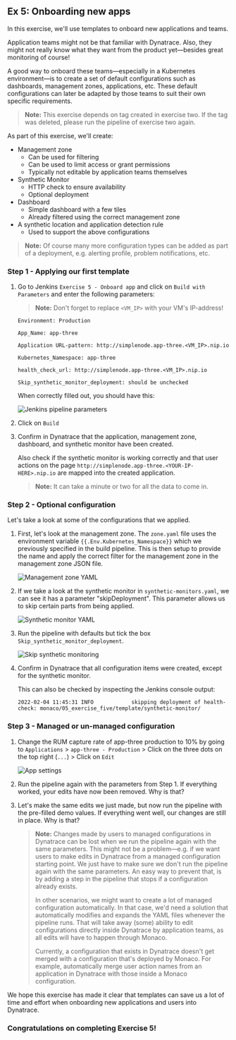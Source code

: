## Ex 5: Onboarding new apps

In this exercise, we'll use templates to onboard new applications and teams.

Application teams might not be that familiar with Dynatrace. Also, they might not really know what they want from the product yet—besides great monitoring of course!

A good way to onboard these teams—especially in a Kubernetes environment—is to create a set of default configurations such as dashboards, management zones, applications, etc. These default configurations can later be adapted by those teams to suit their own specific requirements.

>**Note:** This exercise depends on tag created in exercise two. If the tag was deleted, please run the pipeline of exercise two again.

As part of this exercise, we'll create:

* Management zone
    * Can be used for filtering
    * Can be used to limit access or grant permissions
    * Typically not editable by application teams themselves
* Synthetic Monitor
    * HTTP check to ensure availability
    * Optional deployment
* Dashboard
    * Simple dashboard with a few tiles
    * Already filtered using the correct management zone
* A synthetic location and application detection rule
    * Used to support the above configurations

>**Note:** Of course many more configuration types can be added as part of a deployment, e.g. alerting profile, problem notifications, etc.

### Step 1 - Applying our first template
1. Go to Jenkins `Exercise 5 - Onboard app` and click on `Build with Parameters` and enter the following parameters:

    >**Note:** Don't forget to replace `<VM_IP>` with your VM's IP-address!

    ```
    Environment: Production
    ```

    ```
    App_Name: app-three
    ```

    ```
    Application URL-pattern: http://simplenode.app-three.<VM_IP>.nip.io
    ```

    ```
    Kubernetes_Namespace: app-three
    ```

    ```
    health_check_url: http://simplenode.app-three.<VM_IP>.nip.io
    ```

    ```
    Skip_synthetic_monitor_deployment: should be unchecked
    ```

    When correctly filled out, you should have this: 

    ![Jenkins pipeline parameters](../../assets/images/05_jenkins_pipeline_params.png)


2. Click on `Build`

3. Confirm in Dynatrace that the application, management zone, dashboard, and synthetic monitor have been created. 

    Also check if the synthetic monitor is working correctly and that user actions on the page ```http://simplenode.app-three.<YOUR-IP-HERE>.nip.io``` are mapped into the created application.

    >**Note:** It can take a minute or two for all the data to come in.

### Step 2 - Optional configuration
Let's take a look at some of the configurations that we applied.

1. First, let's look at the management zone. The `zone.yaml` file uses the environment variable `{{.Env.Kubernetes_Namespace}}` which we previously specified in the build pipeline. This is then setup to provide the name and apply the correct filter for the management zone in the management zone JSON file.

    ![Management zone YAML](../../assets/images/05_mz_yaml.png)

2. If we take a look at the synthetic monitor in `synthetic-monitors.yaml`, we can see it has a parameter "skipDeployment". This parameter allows us to skip certain parts from being applied.

    ![Synthetic monitor YAML](../../assets/images/05_synmon_yaml.png)

3. Run the pipeline with defaults but tick the box `Skip_synthetic_monitor_deployment`.

    ![Skip synthetic monitoring](../../assets/images/05_skip_synmon.png)

4. Confirm in Dynatrace that all configuration items were created, except for the synthetic monitor.

    This can also be checked by inspecting the Jenkins console output:

    ```
    2022-02-04 11:45:31 INFO  			skipping deployment of health-check: monaco/05_exercise_five/template/synthetic-monitor/
    ```

### Step 3 - Managed or un-managed configuration
1. Change the RUM capture rate of app-three production to 10% by going to `Applications` > `app-three - Production` > Click on the three dots on the top right (`...`) > Click on `Edit`

    ![App settings](../../assets/images/05_app_settings.png)

2. Run the pipeline again with the parameters from Step 1. If everything worked, your edits have now been removed. Why is that?

3. Let's make the same edits we just made, but now run the pipeline with the pre-filled demo values. If everything went well, our changes are still in place. Why is that?

    > **Note:** Changes made by users to managed configurations in Dynatrace can be lost when we run the pipeline again with the same parameters. This might not be a problem—e.g. if we want users to make edits in Dynatrace from a managed configuration starting point. We just have to make sure we don't run the pipeline again with the same parameters. An easy way to prevent that, is by adding a step in the pipeline that stops if a configuration already exists.
    >
    > In other scenarios, we might want to create a lot of managed configuration automatically. In that case, we'd need a solution that automatically modifies and expands the YAML files whenever the pipeline runs. That will take away (some) ability to edit configurations directly inside Dynatrace by application teams, as all edits will have to happen through Monaco.
    >
    > Currently, a configuration that exists in Dynatrace doesn't get merged with a configuration that's deployed by Monaco. For example, automatically merge user action names from an application in Dynatrace with those inside a Monaco configuration.

We hope this exercise has made it clear that templates can save us a lot of time and effort when onboarding new applications and users into Dynatrace.

### Congratulations on completing Exercise 5!
